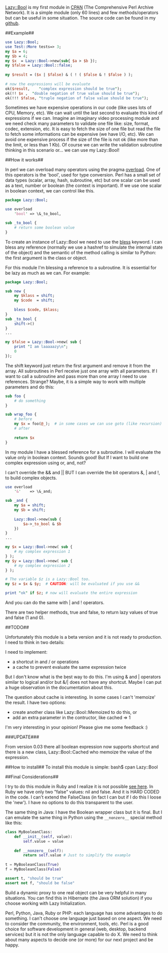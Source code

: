 [Lazy::Bool](https://metacpan.org/release/Lazy-Bool) is my first module in [CPAN](http://www.cpan.org/) (The Comprehensive Perl Archive Network). It is a simple module (only 60 lines) and few methods/operators but can be useful in some situation. The source code can be found in my [github](https://github.com/peczenyj/Lazy-Bool).

##Example##

```perl
use Lazy::Bool;
use Test::More tests=> 3;
my $a = 6;
my $b = 4;
my $x  = Lazy::Bool->new(sub{ $a > $b });
my $false = Lazy::Bool::false;
 
my $result = ($x | $false) & ( ! ( $false & ! $false ) );
 
# now the expressions will be evaluate
ok($result,    "complex expression should be true");
ok(!! $x ,  "double negation of true value should be true");  
ok(!!! $false, "truple negation of false value should be true");
```

<!--more-->

Sometimes we have expensive operations in our code (like uses lots of CPU, Memory, etc). We can wait until the last second to evaluate this kind of expressions if we can. Imagine an imaginary video processing module and we need check many parameters to validate one file like: size, format, codec, extension, etc. It is easy to fetch the size of one file but read the file to fetch some informations can be expensive (we have I/O, etc). We can avoid one expensive process if the size of the file is not ok (like more than the limit, or less than 1 Kb). Of course we can write the validation subroutine thinking in this scenario or... we can use my Lazy::Bool!

##How it works##

In perl we can overload many operators using the pragma [overload](http://perldoc.perl.org/overload.html). One of this operators is the 'bool', used for type conversion. Perl has a small set of data types (scalar, array, hash, subroutine, etc) but one scalar can be used as a text, number or boolean (the context is important). If we use one scalar in boolean context, we can control like this.

```perl
package Lazy::Bool;

use overload 
	'bool' => \&_to_bool,

sub _to_bool {
	# return some boolean value
}
```

To create an instance of Lazy::Bool we need to use the [bless](http://perldoc.perl.org/functions/bless.html) keyword. I can bless any reference (normally we use a hashref to simulate the internal state of the object) and the semantic of the method calling is similar to Python: the first argument is the class or object.

For this module I'm blessing a reference to a subroutine. It is essential for be lazy as much as we can. For example:

```perl
package Lazy::Bool;

sub new {
	my $klass = shift;
	my $code  = shift;
		
	bless $code, $klass;
}
sub _to_bool {
	shift->()
}
...

my $false = Lazy::Bool->new( sub { 
	print "I am laaaaazy\n"; 
	0 
});

```

The shift keyword just return the first argument and remove it from the array. All subroutines in Perl receive just one array with all parameters. If I want to call a subroutine and pass more than one array I need to use references. Strange? Maybe, it is a simple way to work with multiple parameters and do this:

```perl
sub foo {
	# do something
}

sub wrap_foo {
	# before
	my $x = foo(@_);  # in some cases we can use goto (like recursion)
	# after
	
	return $x
}
```

In my module I have a blessed reference for a subroutine. I will evaluate the value only in boolean context. Sounds good! But If I want to build one complex expression using or, and, not?

I can't override the && and || BUT I can override the bit operators &, | and !, to build complex objects.

```perl
use overload 
	'&'    => \&_and;

sub _and {
	my $a = shift;
	my $b = shift;
	
	Lazy::Bool->new(sub {
		$a->_to_bool & $b
	})
}
...

my $x = Lazy::Bool->new( sub { 
	# my complex expression 1
} );
my $y = Lazy::Bool->new( sub { 
	# my complex expression 2
} );

# The variable $z is a Lazy::Bool too. 
my $z = $x & $y;  # CAUTION: will be evaluated if you use && 

print "ok" if $z; # now will evaluate the entire expression
```

And you can do the same with | and ! operators. 

There are two helper methods, true and false, to return lazy values of true and false (1 and 0).

##TODO##

Unfortunately this module is a beta version and it is not ready to production. I need to think in two details:

I need to implement: 

- a shortcut in and / or operations
- a cache to prevent evaluate the same expression twice

But I don't know what is the best way to do this. I'm using & and | operators similar to logical and/or but &/| does not have any shortcut. Maybe I can put a huge observation in the documentation about this.

The question about cache is interesting. In some cases I can't 'memoize' the result. I have two options:

- create another class like Lazy::Bool::Memoized to do this, or
- add an extra parameter in the contructor, like cached => 1

I'm very interesting in your opinion! Please give me some feedback :)

###UPDATE###

From version 0.03 there all boolean expression now supports shortcut and there is a new class, Lazy::Bool::Cached who memoize the value of the expression.

##How to install##
To install this module is simple:
	bash$ cpan Lazy::Bool
	
##Final Considerations##

I try to do this module in Ruby and I realize it is not possible [see here](http://stackoverflow.com/questions/14444975/how-to-create-an-object-who-act-as-a-false-in-ruby/). In Ruby we have only two "false" values: nil and false. And it is HARD CODED in the code. I can't extend the FalseClass (in fact I can but if I do this I loose the 'new'). I have no options to do this transparent to the user.

The same thing in Java: I have the Boolean wrapper class but it is final. But I can emulate the same thing in Python using the `__nonzero__` special method like this:

```python
class MyBooleanClass:
	def __init__(self, value):
		self.value = value
		
	def __nonzero__(self):
		return self.value # Just to simplify the example
		
t = MyBooleanClass(True)
f = MyBooleanClass(False)

assert t, "should be true"
assert not f, "should be false"
```

Build a dynamic proxy to one real object can be very helpful in many situations. You can find this in Hibernate (the Java ORM solution) if you choose working with Lazy Initialization.

Perl, Python, Java, Ruby or PHP: each language has some advantages to do something. I can't choose one language just based on one aspect. We need to consider the community, the environment, tools, etc. Perl is a good choice for software development in general (web, desktop, backend services) but it is not the only language capable to do X. We need to think about many aspects to decide one (or more) for our next project and be happy.